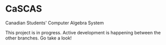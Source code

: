 # CaSCAS
Canadian Students' Computer Algebra System

This project is in progress. Active development is happening between the other branches. Go take a look!
